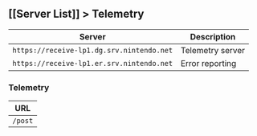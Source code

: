 [[Server List]] > Telemetry
---

| Server | Description |
| --- | --- |
| `https://receive-lp1.dg.srv.nintendo.net` | Telemetry server |
| `https://receive-lp1.er.srv.nintendo.net` | Error reporting |

### Telemetry
| URL |
| --- |
| `/post` |